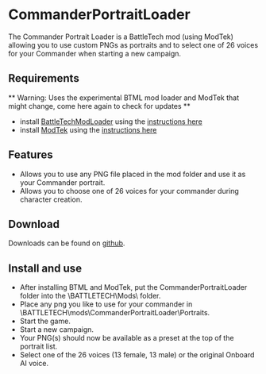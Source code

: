 # CommanderPortraitLoader
The Commander Portrait Loader is a BattleTech mod (using ModTek) allowing you to use custom PNGs as portraits and to select one of 26 voices for your Commander when starting a new campaign.

## Requirements
** Warning: Uses the experimental BTML mod loader and ModTek that might change, come here again to check for updates **

* install [BattleTechModLoader](https://github.com/Mpstark/BattleTechModLoader/releases) using the [instructions here](https://github.com/Mpstark/BattleTechModLoader)
* install [ModTek](https://github.com/Mpstark/ModTek/releases) using the [instructions here](https://github.com/Mpstark/ModTek)

## Features
- Allows you to use any PNG file placed in the mod folder and use it as your Commander portrait.
- Allows you to choose one of 26 voices for your commander during character creation.

## Download

Downloads can be found on [github](https://github.com/Morphyum/CommanderPortraitLoader/releases).
    
## Install and use
- After installing BTML and ModTek, put the CommanderPortraitLoader folder into the \BATTLETECH\Mods\ folder.
- Place any png you like to use for your commander in \BATTLETECH\mods\CommanderPortraitLoader\Portraits.
- Start the game.
- Start a new campaign.
- Your PNG(s) should now be available as a preset at the top of the portrait list.
- Select one of the 26 voices (13 female, 13 male) or the original Onboard AI voice.
